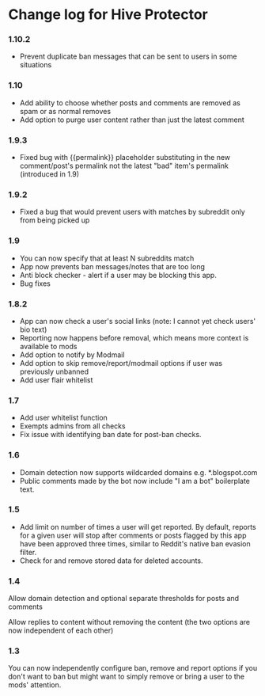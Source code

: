 # Change log for Hive Protector

### 1.10.2

* Prevent duplicate ban messages that can be sent to users in some situations

### 1.10

* Add ability to choose whether posts and comments are removed as spam or as normal removes
* Add option to purge user content rather than just the latest comment

### 1.9.3

* Fixed bug with {{permalink}} placeholder substituting in the new comment/post's permalink not the latest "bad" item's permalink (introduced in 1.9)

### 1.9.2

* Fixed a bug that would prevent users with matches by subreddit only from being picked up

### 1.9

* You can now specify that at least N subreddits match
* App now prevents ban messages/notes that are too long
* Anti block checker - alert if a user may be blocking this app.
* Bug fixes

### 1.8.2

* App can now check a user's social links (note: I cannot yet check users' bio text)
* Reporting now happens before removal, which means more context is available to mods
* Add option to notify by Modmail
* Add option to skip remove/report/modmail options if user was previously unbanned
* Add user flair whitelist

### 1.7

* Add user whitelist function
* Exempts admins from all checks
* Fix issue with identifying ban date for post-ban checks.

### 1.6

* Domain detection now supports wildcarded domains e.g. *.blogspot.com
* Public comments made by the bot now include "I am a bot" boilerplate text.

### 1.5

* Add limit on number of times a user will get reported. By default, reports for a given user will stop after comments or posts flagged by this app have been approved three times, similar to Reddit's native ban evasion filter.
* Check for and remove stored data for deleted accounts.

### 1.4

Allow domain detection and optional separate thresholds for posts and comments

Allow replies to content without removing the content (the two options are now independent of each other)

### 1.3

You can now independently configure ban, remove and report options if you don't want to ban but might want to simply remove or bring a user to the mods' attention.
